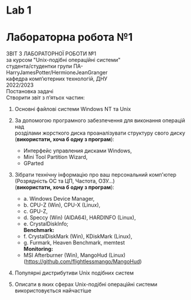 # Lab 1
# Лабораторна робота №1


ЗВІТ З ЛАБОРАТОРНОЇ РОБОТИ №1  
за курсом "Unix-подібні операційні системи"  
студента/студентки групи ПА-  
HarryJamesPotter/HermioneJeanGranger  
кафедра комп’ютерних технологій, ДНУ  
2022/2023  
Постановка задачі  
Створити звіт з п’ятьох частин:
1) Основні файлові системи Windows NT та Unix  
2) За допомогою програмного забезпечення для виконання операцій над  
розділами жорсткого диска проаналізувати структуру свого диску  
(**використати, хоча б одну з програм**): 
	* Интерфейс управления дисками Windows, 
	* Mini Tool Partition Wizard, 
	* GParted

3) Зібрати технічну інформацію про ваш персональний комп'ютер  
(Розрядність ОС та ЦП, Частота, ОЗУ…)  
(**використати, хоча б одну з програм**):  
	* a. Windows Device Manager,  
	* b. CPU-Z (Win), CPU-X (Linux),   
	* c. GPU-Z,  
	* d. Speccy (Win) (AIDA64), HARDINFO (Linux),  
	* e. CrystalDiskInfo;  
	**Benchmark:**
	* f. CrystalDiskMark (Win), KDiskMark (Linux),  
	* g. Furmark, Heaven Benchmark, memtest  
	**Monitoring:**
	* MSI Afterburner (Win), MangoHud (Linux) (https://github.com/flightlessmango/MangoHud)  

4) Популярні дистрибутиви Unix подібних систем
5) Описати в яких сферах Unix-подібні операційні системи використовується найчастіше  


